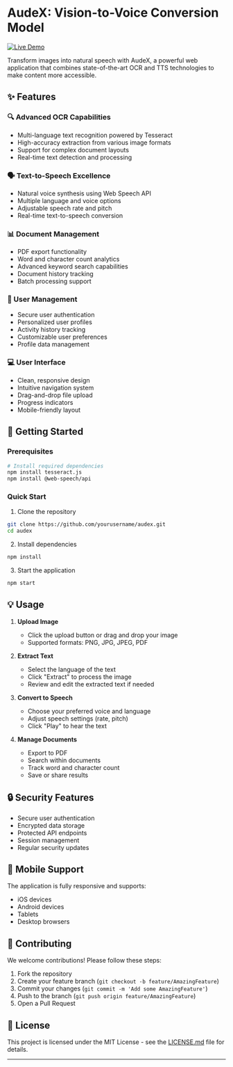 #  AudeX: Vision-to-Voice Conversion Model

[![Live Demo](https://img.shields.io/badge/Live%20Demo-Visit%20Website-brightgreen.svg)](https://aumkeshchaudhary.github.io/AudeX_web/)

Transform images into natural speech with AudeX, a powerful web application that combines state-of-the-art OCR and TTS technologies to make content more accessible.

## ✨ Features

### 🔍 Advanced OCR Capabilities
- Multi-language text recognition powered by Tesseract
- High-accuracy extraction from various image formats
- Support for complex document layouts
- Real-time text detection and processing

### 🗣️ Text-to-Speech Excellence
- Natural voice synthesis using Web Speech API
- Multiple language and voice options
- Adjustable speech rate and pitch
- Real-time text-to-speech conversion

### 📊 Document Management
- PDF export functionality
- Word and character count analytics
- Advanced keyword search capabilities
- Document history tracking
- Batch processing support

### 👤 User Management
- Secure user authentication
- Personalized user profiles
- Activity history tracking
- Customizable user preferences
- Profile data management

### 💻 User Interface
- Clean, responsive design
- Intuitive navigation system
- Drag-and-drop file upload
- Progress indicators
- Mobile-friendly layout

## 🚀 Getting Started

### Prerequisites
```bash
# Install required dependencies
npm install tesseract.js
npm install @web-speech/api
```

### Quick Start
1. Clone the repository
```bash
git clone https://github.com/yourusername/audex.git
cd audex
```

2. Install dependencies
```bash
npm install
```

3. Start the application
```bash
npm start
```

## 💡 Usage

1. **Upload Image**
   - Click the upload button or drag and drop your image
   - Supported formats: PNG, JPG, JPEG, PDF

2. **Extract Text**
   - Select the language of the text
   - Click "Extract" to process the image
   - Review and edit the extracted text if needed

3. **Convert to Speech**
   - Choose your preferred voice and language
   - Adjust speech settings (rate, pitch)
   - Click "Play" to hear the text

4. **Manage Documents**
   - Export to PDF
   - Search within documents
   - Track word and character count
   - Save or share results



## 🔒 Security Features

- Secure user authentication
- Encrypted data storage
- Protected API endpoints
- Session management
- Regular security updates

## 📱 Mobile Support

The application is fully responsive and supports:
- iOS devices
- Android devices
- Tablets
- Desktop browsers

## 🤝 Contributing

We welcome contributions! Please follow these steps:

1. Fork the repository
2. Create your feature branch (`git checkout -b feature/AmazingFeature`)
3. Commit your changes (`git commit -m 'Add some AmazingFeature'`)
4. Push to the branch (`git push origin feature/AmazingFeature`)
5. Open a Pull Request


## 📄 License

This project is licensed under the MIT License - see the [LICENSE.md](LICENSE.md) file for details.

---
